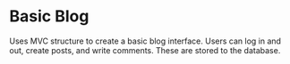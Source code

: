 
# Basic Blog
Uses MVC structure to create a basic blog interface. Users can log in and out, create posts, and write comments. These are stored to the database.


